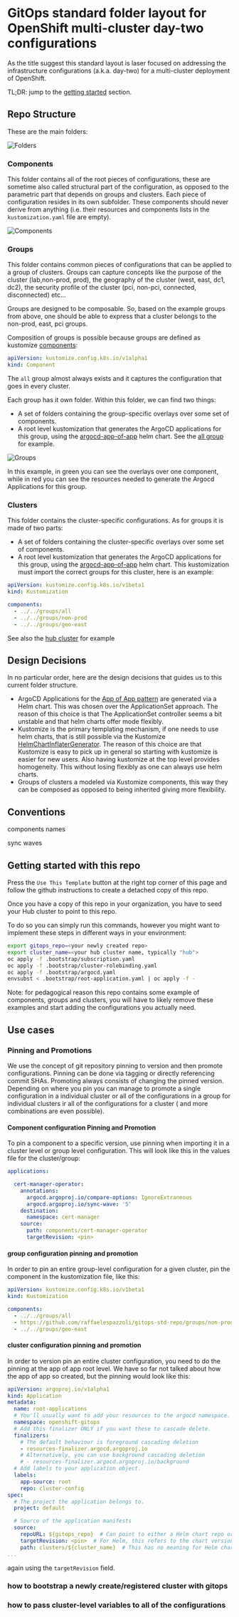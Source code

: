 # GitOps standard folder layout for OpenShift multi-cluster day-two configurations

As the title suggest this standard layout is laser focused on addressing the infrastructure configurations (a.k.a. day-two) for a multi-cluster deployment of OpenShift.

TL;DR: jump to the [getting started](#getting-started-with-this-repo) section.

## Repo Structure

These are the main folders:

![Folders](.docs/media/folders.png "Folders")

### Components

This folder contains all of the root pieces of configurations, these are sometime also called structural part of the configuration, as opposed to the parametric part that depends on groups and clusters. Each piece of configuration resides in its own subfolder. These components should never derive from anything (i.e. their resources and components lists in the `kustomization.yaml` file are empty).

![Components](.docs/media/components.png "Components")

### Groups

This folder contains common pieces of configurations that can be applied to a group of clusters. Groups can capture concepts like the purpose of the cluster (lab,non-prod, prod), the geography of the cluster (west, east, dc1, dc2), the security profile of the cluster (pci, non-pci, connected, disconnected) etc...

Groups are designed to be composable. So, based on the example groups from above, one should be able to express that a cluster belongs to the non-prod, east, pci groups.

Composition of groups is possible because groups are defined as kustomize [components](https://kubectl.docs.kubernetes.io/references/kustomize/kustomization/components/):

```yaml
apiVersion: kustomize.config.k8s.io/v1alpha1
kind: Component
```

The `all` group almost always exists and it captures the configuration that goes in every cluster.

Each group has it own folder. Within this folder, we can find two things: 

- A set of folders containing the group-specific overlays over some set of components.
- A root level kustomization that generates the ArgoCD applications for this group, using the [argocd-app-of-app](.helm/charts/argocd-app-of-app/) helm chart. See the [all group](./groups/all/kustomization.yaml) for example.

![Groups](.docs/media/groups.png "Groups")

In this example, in green you can see the overlays over one component, while in red you can see the resources needed to generate the Argocd Applications for this group.

### Clusters

This folder contains the cluster-specific configurations. As for groups it is made of two parts:

- A set of folders containing the cluster-specific overlays over some set of components.
- A root level kustomization that generates the ArgoCD applications for this group, using the [argocd-app-of-app](.helm/charts/argocd-app-of-app/) helm chart. This kustomization must import the correct groups for this cluster, here is an example:

```yaml
apiVersion: kustomize.config.k8s.io/v1beta1
kind: Kustomization

components:
  - ../../groups/all
  - ../../groups/non-prod
  - ../../groups/geo-east
```

See also the [hub cluster](./clusters/hub/kustomization.yaml) for example

## Design Decisions

In no particular order, here are the design decisions that guides us to this current folder structure.

- ArgoCD Applications for the [App of App pattern](https://argo-cd.readthedocs.io/en/stable/operator-manual/cluster-bootstrapping/#app-of-apps-pattern) are generated via a Helm chart. This was chosen over the ApplicationSet approach. The reason of this choice is that The ApplicationSet controller seems a bit unstable and that helm charts offer mode flexibly.
- Kustomize is the primary templating mechanism, if one needs to use helm charts, that is still possible via the Kustomize [HelmChartInflaterGenerator](https://kubectl.docs.kubernetes.io/references/kustomize/builtins/#_helmchartinflationgenerator_). The reason of this choice are that Kustomize is easy to pick up in general so starting with kustomize is easier for new users. Also having kustomize at the top level provides homogeneity. This without losing flexibly as one can always use helm charts. 
- Groups of clusters a modeled via Kustomize components, this way they can be composed as opposed to being inherited giving more flexibility.

## Conventions

components names

sync waves

## Getting started with this repo

Press the `Use This Template` button at the right top corner of this page and follow the github instructions to create a detached copy of this repo.

Once you have a copy of this repo in your organization, you have to seed your Hub cluster to point to this repo.

To do so you can simply run this commands, however you might want to implement these steps in different ways in your environment:

```sh
export gitops_repo=<your newly created repo>
export cluster_name=<your hub cluster name, typically "hub">
oc apply -f .bootstrap/subscription.yaml
oc apply -f .bootstrap/cluster-rolebinding.yaml
oc apply -f .bootstrap/argocd.yaml
envsubst < .bootstrap/root-application.yaml | oc apply -f -
```

Note: for pedagogical reason this repo contains some example of components, groups and clusters, you will have to likely remove these examples and start adding the configurations you actually need.

## Use cases

### Pinning and Promotions

We use the concept of git repository pinning to version and then promote configurations. Pinning can be done via tagging or directly referencing commit SHAs.
Promoting always consists of changing the pinned version. Depending on where you pin you can manage to promote a single configuration in a individual cluster or all of the configurations in a group for individual clusters ir all of the configurations for a cluster ( and more combinations are even possible).

#### Component configuration Pinning and Promotion

To pin a component to a specific version, use pinning when importing it in a cluster level or group level configuration. This will look like this in the values file for the cluster/group:

```yaml
applications:

  cert-manager-operator:
    annotations:
      argocd.argoproj.io/compare-options: IgnoreExtraneous
      argocd.argoproj.io/sync-wave: '5'
    destination:
      namespace: cert-manager
    source:
      path: components/cert-manager-operator
      targetRevision: <pin>
```


#### group configuration pinning and promotion

In order to pin an entire group-level configuration for a given cluster, pin the component in the kustomization file, like this:

```yaml
apiVersion: kustomize.config.k8s.io/v1beta1
kind: Kustomization

components:
  - ../../groups/all
  - https://github.com/raffaelespazzoli/gitops-std-repo/groups/non-prod?ref=v1.0.6
  - ../../groups/geo-east

```

#### cluster configuration pinning and promotion

In order to version pin an entire cluster configuration, you need to do the pinning at the app of app root level. We have so far not talked about how the app of app so created, but the pinning would look like this:

```yaml
apiVersion: argoproj.io/v1alpha1
kind: Application
metadata:
  name: root-applications
  # You'll usually want to add your resources to the argocd namespace.
  namespace: openshift-gitops
  # Add this finalizer ONLY if you want these to cascade delete.
  finalizers:
    # The default behaviour is foreground cascading deletion
    - resources-finalizer.argocd.argoproj.io
    # Alternatively, you can use background cascading deletion
    # - resources-finalizer.argocd.argoproj.io/background
  # Add labels to your application object.
  labels:
    app-source: root
    repo: cluster-config
spec:
  # The project the application belongs to.
  project: default

  # Source of the application manifests
  source:
    repoURL: ${gitops_repo}  # Can point to either a Helm chart repo or a git repo.
    targetRevision: <pin>  # For Helm, this refers to the chart version.
    path: clusters/${cluster_name}  # This has no meaning for Helm charts pulled directly from a Helm repo instead of git.
...
```

again using the `targetRevision` field.

### how to bootstrap a newly create/registered cluster with gitops

### how to pass cluster-level variables to all of the configurations

